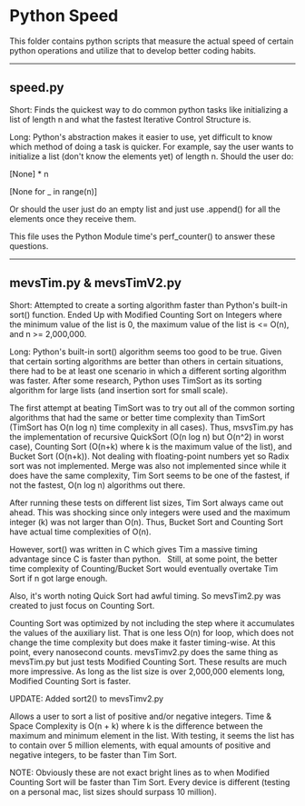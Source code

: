 Python Speed
=============================================

This folder contains python scripts that measure the actual speed of certain python operations and utilize that to develop better coding habits. 

-------------------------------------------
speed.py
-------------------------------------------
Short: Finds the quickest way to do common python tasks like initializing a list of length n and what the fastest Iterative 
Control Structure is.

Long: Python's abstraction makes it easier to use, yet difficult to know which method of doing a task is quicker. 
For example, say the user wants to initialize a list (don't know the elements yet) of length n. Should the user do:

[None] * n 

[None for _ in range(n)]

Or should the user just do an empty list and just use .append() for all the elements once they receive them.

This file uses the Python Module time's perf_counter() to answer these questions.


-------------------------------------------
mevsTim.py & mevsTimV2.py
-------------------------------------------
Short: Attempted to create a sorting algorithm faster than Python's built-in sort() function. Ended Up with 
Modified Counting Sort on Integers where the minimum value of the list is 0, the maximum value of the list is <= 
O(n), and n >= 2,000,000.

Long: Python's built-in sort() algorithm seems too good to be true. Given that certain sorting algorithms are 
better than others in certain situations, there had to be at least one scenario in which a different sorting 
algorithm was faster. After some research, Python uses TimSort as its sorting algorithm for large lists (and 
insertion sort for small scale). 

The first attempt at beating TimSort was to try out all of the common sorting algorithms that had the same or 
better time complexity than TimSort (TimSort has O(n log n) time complexity in all cases). Thus, msvsTim.py has 
the implementation of recursive QuickSort (O(n log n) but O(n^2) in worst case), Counting Sort (O(n+k) where k is 
the maximum value of the list), and Bucket Sort (O(n+k)). Not dealing with floating-point numbers yet so Radix 
sort was not implemented. Merge was also not implemented since while it does have the same complexity, Tim Sort 
seems to be one of the fastest, if not the fastest, O(n log n) algorithms out there. 

After running these tests on different list sizes, Tim Sort always came out ahead. This was shocking since only 
integers were used and the maximum integer (k) was not larger than O(n). Thus, Bucket Sort and Counting Sort have 
actual time complexities of O(n). 

However, sort() was written in C which gives Tim a massive timing advantage since C is faster than python.  
Still, at some point, the better time complexity of Counting/Bucket Sort would eventually overtake Tim Sort if n 
got large enough.

Also, it's worth noting Quick Sort had awful timing. So mevsTim2.py was created to just focus on Counting Sort.

Counting Sort was optimized by not including the step where it accumulates the values of the auxiliary list. That 
is one less O(n) for loop, which does not change the time complexity but does make it faster timing-wise. At this 
point, every nanosecond counts. mevsTimv2.py does the same thing as mevsTim.py but just tests Modified 
Counting Sort. These results are much more impressive. As long as the list size is over 2,000,000 elements long, 
Modified Counting Sort is faster. 

UPDATE: Added sort2() to mevsTimv2.py

Allows a user to sort a list of positive and/or negative integers. Time & Space Complexity is O(n + k) where k is 
the difference between the maximum and minimum element in the list. With testing, it seems the list has to 
contain over 5 million elements, with equal amounts of positive and negative integers, to be faster than Tim 
Sort. 

NOTE: Obviously these are not exact bright lines as to when Modified Counting Sort will be faster than Tim Sort.
Every device is different (testing on a personal mac, list sizes should surpass 10 million).

